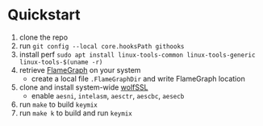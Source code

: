 # Quickstart

1. clone the repo
2. run `git config --local core.hooksPath githooks`
3. install perf `sudo apt install linux-tools-common linux-tools-generic linux-tools-$(uname -r)`
4. retrieve [FlameGraph](https://github.com/brendangregg/FlameGraph) on your system
   - create a local file `.FlameGraphDir` and write FlameGraph location
5. clone and install system-wide [wolfSSL](https://github.com/wolfSSL/wolfssl.git)
   - enable `aesni`, `intelasm`, `aesctr`, `aescbc`, `aesecb`
6. run `make` to build `keymix`
7. run `make k` to build and run `keymix`
